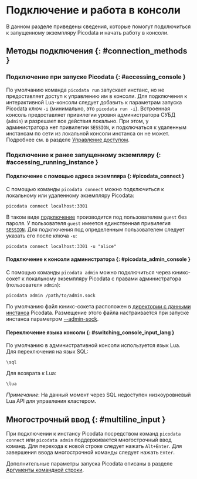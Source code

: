 # Подключение и работа в консоли

В данном разделе приведены сведения, которые помогут подключиться к
запущенному экземпляру Picodata и начать работу в консоли.

## Методы подключения {: #connection_methods }

### Подключение при запуске Picodata {: #accessing_console }

По умолчанию команда `picodata run` запускает инстанс, но не
предоставляет доступ к управлению им в консоли. Для подключения к
интерактивной Lua-консоли следует добавить к параметрам запуска Picodata
ключ `-i` (минимально, это `picodata run -i`). Встроенная консоль
предоставляет привилегии уровня администратора СУБД (`admin`) и
разрешает все действия локально. При этом, у администратора нет
привилегии `SESSION`, и подключаться к удаленным инстансам по сети из
локальной консоли инстанса он не может. Подробнее см. в разделе
[Управление доступом](access_control.md).

### Подключение к ранее запущенному экземпляру {: #accessing_running_instance }

#### Подключение с помощью адреса экземпляра {: #picodata_connect }

С помощью команды `picodata connect` можно подключиться к локальному или
удаленному экземпляру Picodata:

```
picodata connect localhost:3301
```

В таком виде [подключение](../reference/cli.md#connect_command)
производится под пользователем `guest` без пароля. У пользователя
`guest` имеется единственная привилегия
[`SESSION`](access_control.md#privileges). Для подключения под определенным пользователем следует указать его после ключа `-u`:

```
picodata connect localhost:3301 -u "alice"
```

#### Подключение к консоли администратора {: #picodata_admin_console }

С помощью команды `picodata admin` можно подключиться через юникс-сокет
к локальному экземпляру Picodata с правами администратора (пользователя
`admin`):

```
picodata admin /path/to/admin.sock
```

По умолчанию файл юникс-сокета расположен в [директории с данными
инстанса](../reference/cli.md#data_dir) Picodata. Размещение этого
файла настраивается при запуске инстанса параметром
[--admin-sock](../reference/cli.md#admin_sock).

#### Переключение языка консоли {: #switching_console_input_lang }

По умолчанию в административной консоли используется язык Lua.
Для переключения на язык SQL:

```
\sql
```

Для возврата к Lua:

```
\lua
```

_Примечание_: На данный момент через SQL недоступен низкоуровневый Lua
API для управления кластером.

## Многострочный ввод {: #multiline_input }

При подключении к инстансу Picodata посредством команд `picodata
connect` или `picodata admin` поддерживается многострочный ввод команд.
Для перехода к новой строке следует нажать `Alt+Enter`. Для завершения
ввода многострочной команды следует нажать `Enter`.

Дополнительные параметры запуска Picodata описаны в разделе [Аргументы
командной строки](../reference/cli.md).
